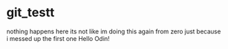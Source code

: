 # git_testt
nothing happens here its not like im doing this again from zero just because i messed up the first one
Hello Odin!